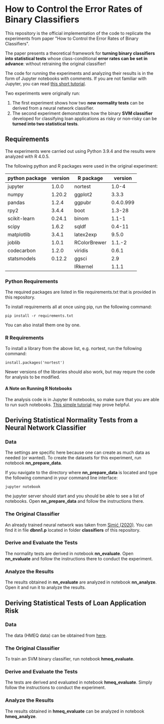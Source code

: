 # How to Control the Error Rates of Binary Classifiers

This repository is the official implementation of the code to replicate the experiments from paper "How to Control the Error Rates of Binary Classifiers". 

The paper presents a theoretical framework for **turning binary classifiers into statistical tests** whose class-conditional **error rates can be set in advance**: without retraining the original classifier!

The code for running the experiments and analyzing their results is in the form of Jupyter notebooks with comments. If you are not familiar with Jupyter, you can read [this short tutorial](https://realpython.com/jupyter-notebook-introduction/).

Two experiments were originally run:
1. The first experiment shows how two **new normality tests** can be derived from a neural network classifier.
2. The second experiment demonstrates how the binary **SVM classifier** developed for classifying loan applications as risky or non-risky can be **turned into two statistical tests**.

## Requirements

The experiments were carried out using Python 3.9.4 and the results were analyzed with R 4.0.5.

The following python and R packages were used in the original experiment:

| python package | version | R package | version |
| ------- | ------- | ----  | ---- |
| jupyter | 1.0.0   | nortest | 1.0-4   |
| numpy   | 1.20.2  | ggplot2 | 3.3.3   |
| pandas  | 1.2.4   | ggpubr  | 0.4.0.999 |
| rpy2    | 3.4.4   | boot    | 1.3-28 |
| scikit-learn | 0.24.1 | binom | 1.1-1  |
| scipy | 1.6.2 | sqldf   | 0.4-11 |
| matplotlib | 3.4.1 | latex2exp | 9.5.0 |
| joblib | 1.0.1 | RColorBrewer | 1.1.-2 |
| codecarbon | 1.2.0 | viridis | 0.6.1 |
| statsmodels | 0.12.2 | ggsci | 2.9 |
|             |        |IRkernel | 1.1.1 |

### Python Requirements

The required packages are listed in file requirements.txt that is provided in this repository.

To install requirements all at once using pip, run the following command:

```setup
pip install -r requirements.txt
```

You can also install them one by one. 

### R Requirements

To install a library from the above list, e.g. nortest, run the following command:

```setup
install.packages('nortest')
```

Newer versions of the libraries should also work, but may requre the code for analysis to be modified.

#### A Note on Running R Notebooks

The analysis code is in Jupyter R notebooks, so make sure that you are able to run such notebooks. [This simple tutorial](https://developers.refinitiv.com/en/article-catalog/article/setup-jupyter-notebook-r) may prove helpful.

## Deriving Statistical Normality Tests from a Neural Network Classifier

### Data

The settings are specific here because one can create as much data as needed (or wanted). To create the datasets for this experiment, run notebook **nn_prepare_data**. 

If you navigate to the directory where **nn_prepare_data** is located and type the following command in your command line interface:

```setup
jupyter notebook
```
the jupyter server should start and you should be able to see a list of notebooks. Open **nn_prepare_data** and follow the instructions there.

### The Original Classifier

An already trained neural network was taken from [Simić (2020)](https://arxiv.org/abs/2009.13831). You can find it in file **dbnn1.p** located in folder **classifiers** of this repository.

### Derive and Evaluate the Tests

The normality tests are derived in notebook **nn_evaluate**. Open **nn_evaluate** and follow the instructions there to conduct the experiment.

### Analyze the Results

The results obtained in **nn_evaluate** are analyzed in notebook **nn_analyze**. Open it and run it to analyze the results.

## Deriving Statistical Tests of Loan Application Risk

### Data

The data (HMEQ data) can be obtained from [here](https://www.kaggle.com/ajay1735/hmeq-data).

### The Original Classifier

To train an SVM binary classifier, run notebook **hmeq_evaluate**. 

### Derive and Evaluate the Tests

The tests are derived and evaluated in notebook **hmeq_evaluate**. Simply follow the instructions to conduct the experiment.

### Analyze the Results

The results obtained in **hmeq_evaluate** can be analyzed in notebook **hmeq_analyze**. 

